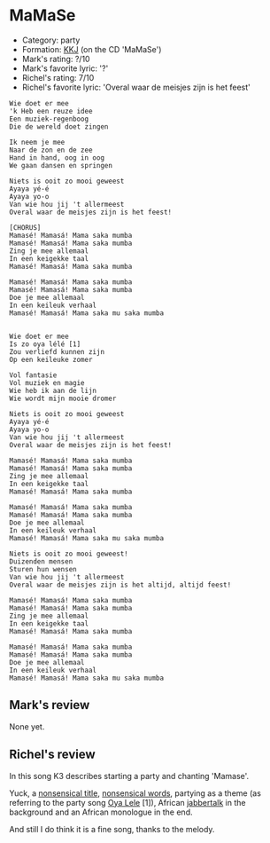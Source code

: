 # MaMaSe

 * Category: party
 * Formation: [KKJ](Kkj.md) (on the CD 'MaMaSe')
 * Mark's rating: ?/10
 * Mark's  favorite lyric: '?'
 * Richel's rating: 7/10
 * Richel's favorite lyric: 'Overal waar de meisjes zijn is het feest'


```
Wie doet er mee
'k Heb een reuze idee
Een muziek-regenboog
Die de wereld doet zingen

Ik neem je mee
Naar de zon en de zee
Hand in hand, oog in oog
We gaan dansen en springen

Niets is ooit zo mooi geweest
Ayaya yé-é
Ayaya yo-o
Van wie hou jij 't allermeest
Overal waar de meisjes zijn is het feest! 

[CHORUS]
Mamasé! Mamasá! Mama saka mumba
Mamasé! Mamasá! Mama saka mumba
Zing je mee allemaal
In een keigekke taal
Mamasé! Mamasá! Mama saka mumba

Mamasé! Mamasá! Mama saka mumba
Mamasé! Mamasá! Mama saka mumba
Doe je mee allemaal
In een keileuk verhaal
Mamasé! Mamasá! Mama saka mu saka mumba


Wie doet er mee
Is zo oya lélé [1]
Zou verliefd kunnen zijn
Op een keileuke zomer

Vol fantasie
Vol muziek en magie
Wie heb ik aan de lijn
Wie wordt mijn mooie dromer

Niets is ooit zo mooi geweest
Ayaya yé-é
Ayaya yo-o
Van wie hou jij 't allermeest
Overal waar de meisjes zijn is het feest!

Mamasé! Mamasá! Mama saka mumba
Mamasé! Mamasá! Mama saka mumba
Zing je mee allemaal
In een keigekke taal
Mamasé! Mamasá! Mama saka mumba

Mamasé! Mamasá! Mama saka mumba
Mamasé! Mamasá! Mama saka mumba
Doe je mee allemaal
In een keileuk verhaal
Mamasé! Mamasá! Mama saka mu saka mumba

Niets is ooit zo mooi geweest!
Duizenden mensen
Sturen hun wensen
Van wie hou jij 't allermeest
Overal waar de meisjes zijn is het altijd, altijd feest!

Mamasé! Mamasá! Mama saka mumba
Mamasé! Mamasá! Mama saka mumba
Zing je mee allemaal
In een keigekke taal
Mamasé! Mamasá! Mama saka mumba

Mamasé! Mamasá! Mama saka mumba
Mamasé! Mamasá! Mama saka mumba
Doe je mee allemaal
In een keileuk verhaal
Mamasé! Mamasá! Mama saka mu saka mumba
```

## Mark's review

None yet.

## Richel's review

In this song K3 describes starting a party and chanting 'Mamase'.

Yuck, a [nonsensical title](NonsensicalTitles.md), [nonsensical words](NonsensicalWords.md), partying as a theme (as referring to the party song [Oya Lele](OyaLele.md) [1]), African [jabbertalk](Jabbertalk.md) in the background and an African monologue in the end. 

And still I do think it is a fine song, thanks to the melody.
